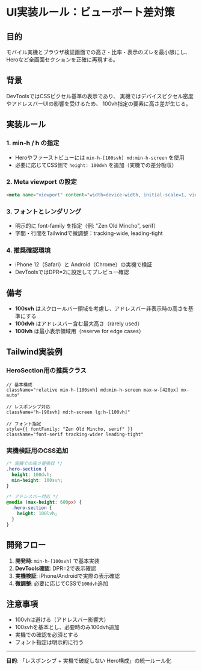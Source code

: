 # UI実装ルール：ビューポート差対策

## 目的
モバイル実機とブラウザ検証画面での高さ・比率・表示のズレを最小限にし、
Heroなど全画面セクションを正確に再現する。

## 背景
DevToolsではCSSピクセル基準の表示であり、
実機ではデバイスピクセル密度やアドレスバーUIの影響を受けるため、
100vh指定の要素に高さ差が生じる。

## 実装ルール

### 1. **min-h / h の指定**
- Heroやファーストビューには `min-h-[100svh] md:min-h-screen` を使用
- 必要に応じてCSS側で `height: 100dvh` を追加（実機での差分吸収）

### 2. **Meta viewport の設定**
```html
<meta name="viewport" content="width=device-width, initial-scale=1, viewport-fit=cover" />
```

### 3. **フォントとレンダリング**
- 明示的に font-family を指定（例: "Zen Old Mincho", serif）
- 字間・行間をTailwindで微調整：tracking-wide, leading-tight

### 4. **推奨確認環境**
- iPhone 12（Safari）と Android（Chrome）の実機で検証
- DevToolsではDPR=2に設定してプレビュー確認

## 備考

- **100svh** はスクロールバー領域を考慮し、アドレスバー非表示時の高さを基準にする
- **100dvh** はアドレスバー含む最大高さ（rarely used）
- **100lvh** は最小表示領域用（reserve for edge cases）

## Tailwind実装例

### HeroSection用の推奨クラス
```tsx
// 基本構成
className="relative min-h-[100svh] md:min-h-screen max-w-[420px] mx-auto"

// レスポンシブ対応
className="h-[90svh] md:h-screen lg:h-[100vh]"

// フォント指定
style={{ fontFamily: "Zen Old Mincho, serif" }}
className="font-serif tracking-wider leading-tight"
```

### 実機検証用のCSS追加
```css
/* 実機での高さ差吸収 */
.hero-section {
  height: 100dvh;
  min-height: 100svh;
}

/* アドレスバー対応 */
@media (max-height: 600px) {
  .hero-section {
    height: 100lvh;
  }
}
```

## 開発フロー

1. **開発時**: `min-h-[100svh]` で基本実装
2. **DevTools確認**: DPR=2で表示確認
3. **実機検証**: iPhone/Androidで実際の表示確認
4. **微調整**: 必要に応じてCSSで`100dvh`追加

## 注意事項

- 100vhは避ける（アドレスバー影響大）
- 100svhを基本とし、必要時のみ100dvh追加
- 実機での確認を必須とする
- フォント指定は明示的に行う

---

**目的**: 「レスポンシブ + 実機で破綻しない Hero構成」の統一ルール化
